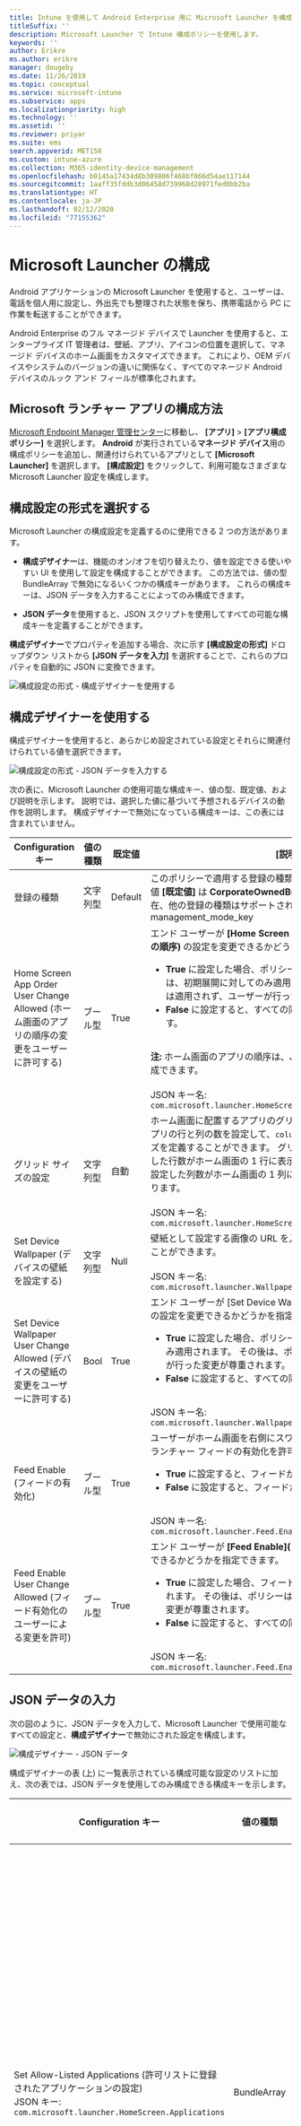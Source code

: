 ```yaml
---
title: Intune を使用して Android Enterprise 用に Microsoft Launcher を構成する
titleSuffix: ''
description: Microsoft Launcher で Intune 構成ポリシーを使用します。
keywords: ''
author: Erikre
ms.author: erikre
manager: dougeby
ms.date: 11/26/2019
ms.topic: conceptual
ms.service: microsoft-intune
ms.subservice: apps
ms.localizationpriority: high
ms.technology: ''
ms.assetid: ''
ms.reviewer: priyar
ms.suite: ems
search.appverid: MET150
ms.custom: intune-azure
ms.collection: M365-identity-device-management
ms.openlocfilehash: b0145a17434d8b309806f468bf066d54ae117144
ms.sourcegitcommit: 1aaff35fddb3d06458d739968d28971fed0bb2ba
ms.translationtype: HT
ms.contentlocale: ja-JP
ms.lasthandoff: 02/12/2020
ms.locfileid: "77155362"
---
```

# <a name="configure-microsoft-launcher"></a>Microsoft Launcher の構成

Android アプリケーションの Microsoft Launcher を使用すると、ユーザーは、電話を個人用に設定し、外出先でも整理された状態を保ち、携帯電話から PC に作業を転送することができます。 

Android Enterprise のフル マネージド デバイスで Launcher を使用すると、エンタープライズ IT 管理者は、壁紙、アプリ、アイコンの位置を選択して、マネージド デバイスのホーム画面をカスタマイズできます。 これにより、OEM デバイスやシステムのバージョンの違いに関係なく、すべてのマネージド Android デバイスのルック アンド フィールが標準化されます。 

## <a name="how-to-configure-the-microsoft-launcher-app"></a>Microsoft ランチャー アプリの構成方法 

[Microsoft Endpoint Manager 管理センター](https://go.microsoft.com/fwlink/?linkid=2109431)に移動し、 **[アプリ]**  >  **[アプリ構成ポリシー]** を選択します。 **Android** が実行されている**マネージド デバイス**用の構成ポリシーを追加し、関連付けられているアプリとして **[Microsoft Launcher]** を選択します。 **[構成設定]** をクリックして、利用可能なさまざまな Microsoft Launcher 設定を構成します。 

## <a name="choosing-a-configuration-settings-format"></a>構成設定の形式を選択する 

Microsoft Launcher の構成設定を定義するのに使用できる 2 つの方法があります。 

- **構成デザイナー**は、機能のオン/オフを切り替えたり、値を設定できる使いやすい UI を使用して設定を構成することができます。 この方法では、値の型 BundleArray で無効になるいくつかの構成キーがあります。 これらの構成キーは、JSON データを入力することによってのみ構成できます。 

- **JSON データ**を使用すると、JSON スクリプトを使用してすべての可能な構成キーを定義することができます。 

**構成デザイナー**でプロパティを追加する場合、次に示す **[構成設定の形式]** ドロップダウン リストから **[JSON データを入力]** を選択することで、これらのプロパティを自動的に JSON に変換できます。

   ![構成設定の形式 - 構成デザイナーを使用する](./media/configure-microsoft-launcher/configure-microsoft-launcher-01.png)

## <a name="using-configuration-designer"></a>構成デザイナーを使用する

構成デザイナーを使用すると、あらかじめ設定されている設定とそれらに関連付けられている値を選択できます。

   ![構成設定の形式 - JSON データを入力する](./media/configure-microsoft-launcher/configure-microsoft-launcher-02.png)

次の表に、Microsoft Launcher の使用可能な構成キー、値の型、既定値、および説明を示します。 説明では、選択した値に基づいて予想されるデバイスの動作を説明します。 構成デザイナーで無効になっている構成キーは、この表には含まれていません。

|    Configuration キー    |    値の種類    |    既定値    |    [説明]     |
|---------------------------------------------------|------------------|---------------------|-------------------------------------------------------------------------------------------------------------------------------------------------------------------------------------------------------------------------------------------------------------------------------------------------------------------------------------------------------------------------------------------------------------------------------------------------------------------------------------------------------------------------------------------------------------------------------|
|    登録の種類    |    文字列型     |    Default    |    このポリシーで適用する登録の種類を設定できます。 現時点では、値 **[既定値]** は **CorporateOwnedBuisnessOnly** を示します。 現在、他の登録の種類はサポートされていません。        JSON キー名: management_mode_key        |
|    Home Screen App Order User Change Allowed (ホーム画面のアプリの順序の変更をユーザーに許可する)    |    ブール型    |    True    |    エンド ユーザーが **[Home Screen App Order]\(ホーム画面のアプリの順序\)** の設定を変更できるかどうかを指定できます。<ul><li>**True** に設定した場合、ポリシーで定義されているアプリの順序は、初期展開に対してのみ適用されます。 その後は、ポリシーは適用されず、ユーザーが行った変更が尊重されます。</li><li>**False** に設定すると、すべての同期でアプリの順序が適用されます。</li></ul><br>**注:** ホーム画面のアプリの順序は、JSON エディターによってのみ構成できます。<br><br>JSON キー名:<br>`com.microsoft.launcher.HomeScreen.AppOrder.UserChangeAllowed`    |
|    グリッド サイズの設定    |    文字列型    |    自動    |    ホーム画面に配置するアプリのグリッド サイズを設定できます。 アプリの行と列の数を設定して、`columns;rows` の形式でグリッド サイズを定義することができます。 グリッド サイズを定義すると、設定した行数がホーム画面の 1 行に表示されるアプリの最大数になり、設定した列数がホーム画面の 1 列に表示されるアプリの最大数になります。<br><br>        JSON キー名:<br>`com.microsoft.launcher.HomeScreen.GridSize`    |
|    Set Device Wallpaper (デバイスの壁紙を設定する)    |    文字列型    |    Null    |    壁紙として設定する画像の URL を入力して、好みの壁紙を設定することができます。<br><br>JSON キー名:<br>`com.microsoft.launcher.Wallpaper.URL`    |
|    Set Device Wallpaper User Change Allowed (デバイスの壁紙の変更をユーザーに許可する)    |    Bool    |    True    |    エンド ユーザーが [Set Device Wallpaper]\(デバイスの壁紙の設定\) の設定を変更できるかどうかを指定できます。<ul><li>**True** に設定した場合、ポリシーの壁紙は、初期展開に対してのみ適用されます。 その後は、ポリシーは適用されず、ユーザーが行った変更が尊重されます。</li><li>**False** に設定すると、すべての同期で壁紙が適用されます。</li></ul><br>JSON キー名:<br>`com.microsoft.launcher.Wallpaper.URL.UserChangeAllowed`        |
|    Feed Enable (フィードの有効化)    |    ブール型    |    True    |    ユーザーがホーム画面を右側にスワイプしたときの、デバイスでのランチャー フィードの有効化を許可します。<ul><li>**True** に設定すると、フィードが有効になります。</li><li>**False** に設定すると、フィードが無効になります。</li></ul><br>JSON キー名:<br>`com.microsoft.launcher.Feed.Enabled`    |
|    Feed Enable User Change Allowed (フィード有効化のユーザーによる変更を許可)    |    ブール型    |    True    |     エンド ユーザーが **[Feed Enable]\(フィードの有効化\)** の設定を変更できるかどうかを指定できます。<ul><li>**True** に設定した場合、フィードは初期展開に対してのみ適用されます。 その後は、ポリシーは適用されず、ユーザーが行った変更が尊重されます。</li><li>**False** に設定すると、すべての同期でフィードが適用されます。</li></ul><br>JSON キー名: `com.microsoft.launcher.Feed.Enabled.UserChangeAllowed`    |

## <a name="enter-json-data"></a>JSON データの入力

次の図のように、JSON データを入力して、Microsoft Launcher で使用可能なすべての設定と、**構成デザイナー**で無効にされた設定を構成します。

   ![構成デザイナー - JSON データ](./media/configure-microsoft-launcher/configure-microsoft-launcher-03.png)

構成デザイナーの表 (上) に一覧表示されている構成可能な設定のリストに加え、次の表では、JSON データを使用してのみ構成できる構成キーを示します。

|    Configuration キー    |    値の種類    |    既定値    |    [説明]     |
|----------------------------------------------------------------------------------------------------|-------------------|-------------------------------------------------------------------------------------|------------------------------------------------------------------------------------------------------------------------------------------------------------------------------------------------------------------------------------------------------------------------------------------------------------------------------------------------------------------------------------------------------------------------------------------------------------------------------------------------------------------------------------------------------------------------------------------------------------------------------------------------------------------------------------|
|    Set Allow-Listed Applications (許可リストに登録されたアプリケーションの設定)<br>JSON キー: `com.microsoft.launcher.HomeScreen.Applications`    |    BundleArray    | 関連項目[許可リストに登録されたアプリケーションの設定](configure-microsoft-launcher.md#set-allow-listed-applications)</sup>    |    デバイス上にインストールされているアプリの中から、ホーム画面に表示するアプリのセットを定義することができます。 表示できるようにするアプリのアプリ パッケージ名を入力することで、アプリを定義できます。たとえば、`com.android.settings` と入力すると、ホーム画面上で設定にアクセスできるようになります。 このセクション内で許可リストに登録するアプリは、ホーム画面上に表示するためには、デバイス上に既にインストールされている必要があります。<p>［プロパティ］:<ul><li>**[Package]\(パッケージ\):** アプリケーション パッケージの名前</li><li>**[Class]\(クラス\):** 特定のアプリ ページに固有のアプリケーション アクティビティ。 この値が空の場合、既定のアプリ ページが使用されます。</li></ul>      |
|    Home Screen App Order (ホーム画面アプリの順序)<br>JSON キー: `com.microsoft.launcher.HomeScreen.AppOrder`    |    BundleArray    |    関連項目[ホーム画面アプリの順序](configure-microsoft-launcher.md#home-screen-app-order)      |    ホーム画面でのアプリの順序を指定できます。<p>［プロパティ］:<br><ul><li>**種類:** サポートされている種類は `application` だけです。</li><li>**[Position]\(位置\):** ホーム画面上のアプリケーション アイコン スロット。 左上の位置 1 から開始して、左から右、上から下に移動します。</li><li>**[Package]\(パッケージ\):** アプリケーション パッケージの名前。</li><li>**[Class]\(クラス\):** 特定のアプリ ページに固有のアプリケーション アクティビティ。 この値が空の場合、既定のアプリ ページが使用されます。</li></ul>    |

### <a name="set-allow-listed-applications"></a>許可リストに登録されたアプリケーションの設定

```JSON
{
    "key": "com.microsoft.launcher.HomeScreen.Applications",
    "valueBundleArray": 
    [
        {
            "managedProperty": [
                {
                    "key": "package",
                    "valueString": ""
                },
                {
                    "key": "class",
                    "valueString": ""
                }
            ]
        }
    ]
}
```

### <a name="home-screen-app-order"></a>ホーム画面アプリの順序

```JSON
{
    "key": "com.microsoft.launcher.HomeScreen.AppOrder",
    "valueBundleArray": 
    [
        {
            "managedProperty": [
                {
                    "key": "type",
                    "valueString": "application"
                },
                {
                    "key": "position",
                    "valueInteger": 0
                },
                {
                    "key": "package",
                    "valueString": ""
                },
                {
                    "key": "class",
                    "valueString": ""
                }
            ]
        }
    ]
}
```

以下は、使用可能なすべての構成キーが含まれた JSON スクリプトの例です。

```JSON
{
    "kind": "androidenterprise#managedConfiguration", 
    "productId": "app:com.microsoft.launcher", 
    "managedProperty": [
        {
            "key": "management_mode_key", 
            "valueString": "Default"
        }, 
        {
            "key": "com.microsoft.launcher.Feed.Enable.UserChangeAllowed", 
            "valueBool": false
        }, 
        {
            "key": "com.microsoft.launcher.Feed.Enable", 
            "valueBool": true
        }, 
        {
            "key": "com.microsoft.launcher.Wallpaper.Url.UserChangeAllowed", 
            "valueBool": false
        }, 
        {
            "key": "com.microsoft.launcher.Wallpaper.Url", 
            "valueBool": "http://www.contoso.com/wallpaper.png"
        }, 
        {
            "key": "com.microsoft.launcher.HomeScreen.GridSize", 
            "valueString": "5;5"
        }, 
        {
            "key": "com.microsoft.launcher.HomeScreen.Applications", 
            "valueBundleArray": [
                {
                    "managedProperty": [
                        {
                            "key": "package", 
                            "valueString": "com.ups.mobile.android"
                        }, 
                        {
                            "key": "class", 
                            "valueString": ""
                        }
                    ]
                }, 
                {
                    "managedProperty": [
                        {
                            "key": "package", 
                            "valueString": "com.microsoft.teams"
                        }, 
                        {
                            "key": "class", 
                            "valueString": ""
                        }
                    ]
                }, 
                {
                    "managedProperty": [
                        {
                            "key": "package", 
                            "valueString": "com.microsoft.bing"
                        }, 
                        {
                            "key": "class", 
                            "valueString": ""
                        }
                    ]
                }
            ]
        }, 
        {
            "key": "com.microsoft.launcher.HomeScreen.AppOrder.UserChangeAllowed", 
            "valueBool": false
        }, 
        {
            "key": "com.microsoft.launcher.HomeScreen.AppOrder", 
            "valueBundleArray": [
                {
                    "managedProperty": [
                        {
                            "key": "type", 
                            "valueString": "application"
                        }, 
                        {
                            "key": "position", 
                            "valueInteger": 17
                        }, 
                        {
                            "key": "package", 
                            "valueString": "com.ups.mobile.android"
                        }, 
                        {
                            "key": "class", 
                            "valueString": ""
                        }
                    ]
                }, 
                {
                    "managedProperty": [
                        {
                            "key": "type", 
                            "valueString": "application"
                        }, 
                        {
                            "key": "position", 
                            "valueInteger": 18
                        }, 
                        {
                            "key": "package", 
                            "valueString": "com.microsoft.teams"
                        }, 
                        {
                            "key": "class", 
                            "valueString": ""
                        }
                    ]
                }, 
                {
                    "managedProperty": [
                        {
                            "key": "type", 
                            "valueString": "application"
                        }, 
                        {
                            "key": "position", 
                            "valueInteger": 19
                        }, 
                        {
                            "key": "package", 
                            "valueString": "com.microsoft.bing"
                        }, 
                        {
                            "key": "class", 
                            "valueString": ""
                        }
                    ]
                }
            ]
        }
    ]
}
```

## <a name="next-steps"></a>次のステップ

- Android Enterprise フル マネージド デバイスの詳細については、「[Android Enterprise フル マネージド デバイスの Intune 登録を設定する](../enrollment/android-fully-managed-enroll.md)」を参照してください。
